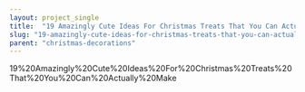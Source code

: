 ```yaml
---
layout: project_single
title:  "19 Amazingly Cute Ideas For Christmas Treats That You Can Actually Make"
slug: "19-amazingly-cute-ideas-for-christmas-treats-that-you-can-actually-make"
parent: "christmas-decorations"
---
```

19%20Amazingly%20Cute%20Ideas%20For%20Christmas%20Treats%20That%20You%20Can%20Actually%20Make